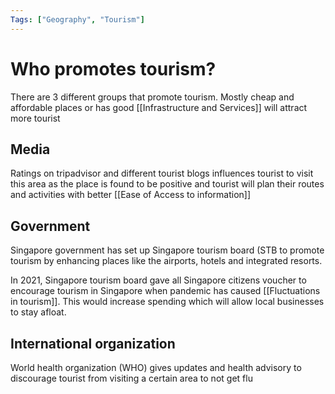```yaml
---
Tags: ["Geography", "Tourism"]
---
```

# Who promotes tourism?
There are 3 different groups that promote tourism. Mostly cheap and affordable places or has good [[Infrastructure and Services]] will attract more tourist
## Media
Ratings on tripadvisor and different tourist blogs influences tourist to visit this area as the place is found to be positive and tourist will plan their routes and activities with better [[Ease of Access to information]] 

## Government
Singapore government has set up Singapore tourism board (STB to promote tourism by enhancing places like the airports, hotels and integrated resorts.

In 2021, Singapore tourism board gave all Singapore citizens voucher to encourage tourism in Singapore when pandemic has caused [[Fluctuations in tourism]]. This would increase spending which will allow local businesses to stay afloat.

## International organization
World health organization (WHO) gives updates and health advisory to discourage tourist from visiting a certain area to not get flu

